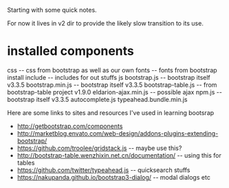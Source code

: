 Starting with some quick notes.

For now it lives in v2 dir to provide the likely slow transition to its use.





installed components
====================


css -- css from bootstrap as well as our own
fonts -- fonts from bootstrap install 
include -- includes for out stuffs
js
  bootstrap.js -- bootstrap itself v3.3.5
  bootstrap.min.js -- bootstrap itself v3.3.5
  bootstrap-table.js -- from bootstrap-table project v1.9.0
  eldarion-ajax.min.js -- possible ajax
  npm.js -- bootstrap itself v3.3.5
  autocomplete.js
  typeahead.bundle.min.js









Here are some links to sites and resources I've used in learning bootsrap

* http://getbootstrap.com/components
* http://marketblog.envato.com/web-design/addons-plugins-extending-bootstrap/
* https://github.com/troolee/gridstack.js -- maybe use this?
* http://bootstrap-table.wenzhixin.net.cn/documentation/ -- using this for tables
* https://github.com/twitter/typeahead.js -- quicksearch stuffs
* https://nakupanda.github.io/bootstrap3-dialog/ -- modal dialogs etc

